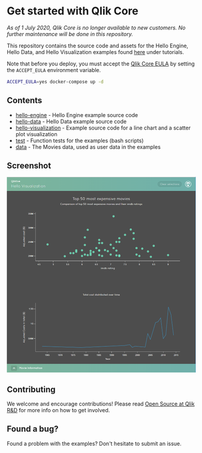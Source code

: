 # Get started with Qlik Core

*As of 1 July 2020, Qlik Core is no longer available to new customers. No further maintenance will be done in this repository.*

This repository contains the source code and assets for the Hello Engine, Hello Data, and Hello Visualization examples found [here](https://core.qlik.com/get-started/) under tutorials.

Note that before you deploy, you must accept the [Qlik Core EULA](https://core.qlik.com/eula/) by setting the `ACCEPT_EULA` environment variable.

```sh
ACCEPT_EULA=yes docker-compose up -d
```

## Contents

- [hello-engine](./src/hello-engine/) - Hello Engine example source code
- [hello-data](./src/hello-data/) - Hello Data example source code
- [hello-visualization](./src/hello-visualization/) - Example source code for a line chart and a scatter plot visualization
- [test](./test) - Function tests for the examples (bash scripts)
- [data](./data) - The Movies data, used as user data in the examples

## Screenshot

![screenshot](./src/hello-visualization/resources/hello-viz.png)

## Contributing

We welcome and encourage contributions! Please read [Open Source at Qlik R&D](https://github.com/qlik-oss/open-source)
for more info on how to get involved.

## Found a bug?

Found a problem with the examples? Don't hesitate to submit an issue.
